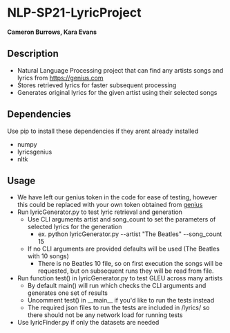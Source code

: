 # NLP-SP21-LyricProject
**Cameron Burrows, Kara Evans**
## Description
* Natural Language Processing project that can find any artists songs and lyrics from https://genius.com
* Stores retrieved lyrics for faster subsequent processing
* Generates original lyrics for the given artist using their selected songs
## Dependencies
Use pip to install these dependencies if they arent already installed
* numpy
* lyricsgenius
* nltk

## Usage
* We have left our genius token in the code for ease of testing, however this could be replaced with your own token obtained from [genius](https://genius.com/api-clients)
* Run lyricGenerator.py to test lyric retrieval and generation
  * Use CLI arguments artist and song_count to set the parameters of selected lyrics for the generation
    * ex. python lyricGenerator.py --artist "The Beatles" --song_count 15
  * If no CLI arguments are provided defaults will be used (The Beatles with 10 songs)
    * There is no Beatles 10 file, so on first execution the songs will be requested, but on subsequent runs they will be read from file.
* Run function test() in lyricGenerator.py to test GLEU across many artists
  * By default main() will run which checks the CLI arguments and generates one set of results
  * Uncomment test() in \_\_main\_\_ if you'd like to run the tests instead
  * The required json files to run the tests are included in /lyrics/ so there should not be any network load for running tests
* Use lyricFinder.py if only the datasets are needed